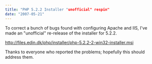 ```yaml
---
title: "PHP 5.2.2 Installer "unofficial" respin"
date: "2007-05-21"
---
```


To correct a bunch of bugs found with configuring Apache and IIS, I've made an "unofficial" re-release of the installer for 5.2.2.

http://files.edin.dk/php/installer/php-5.2.2-2-win32-installer.msi

Thanks to everyone who reported the problems; hopefully this should address them.
